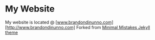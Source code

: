 # My Website
My website is located @ [www.brandondinunno.com][http://www.brandondinunno.com]
Forked from [Minimal Mistakes Jekyll theme](https://mmistakes.github.io/minimal-mistakes/)

